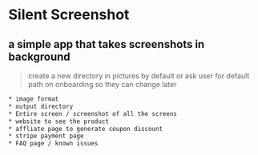 # Silent Screenshot
## a simple app that takes screenshots in background

> create a new directory in pictures by default or ask user for default path on onboarding so they can change later

```bash
* image format 
* output directory
* Entire screen / screenshot of all the screens 
* website to see the product 
* affliate page to generate coupon discount 
* stripe payment page 
* FAQ page / known issues 
```
